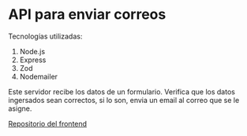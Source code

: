 # API para enviar correos
Tecnologías utilizadas:
1. Node.js
2. Express
3. Zod
4. Nodemailer

Este servidor recibe los datos de un formulario. Verifica que los datos ingersados sean correctos, si lo son, envia un email al correo que se le asigne.

[Repositorio del frontend](https://github.com/wilberdhp/contact-form-client)
